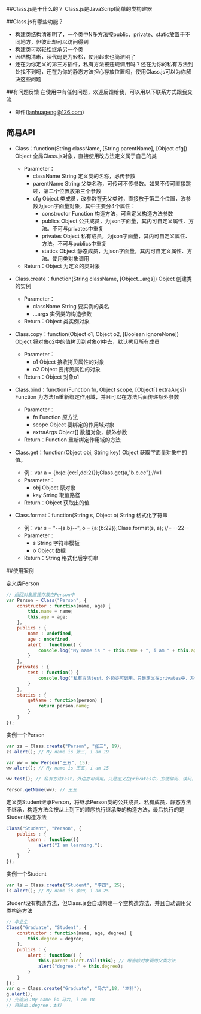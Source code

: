 ##Class.js是干什么的？
  Class.js是JavaScript简单的类构建器

##Class.js有哪些功能？

* 构建类结构清晰明了，一个类中N多方法按public、private、static放置于不同地方，但彼此却可以访问得到
* 构建类可以轻松继承另一个类
* 因结构清晰，读代码更为轻松，使用起来也简洁明了
* 还在为你定义的第三方插件，私有方法被违规调用吗？还在为你的私有方法到处找不到吗，还在为你的静态方法担心存放位置吗，使用Class.js可以为你解决这些问题

##有问题反馈
在使用中有任何问题，欢迎反馈给我，可以用以下联系方式跟我交流

* 邮件(lanhuageng@126.com)

## 简易API

* Class：function(String className, [String parentName], [Object cfg]) Object
    全局Class.js对象，直接使用改方法定义属于自己的类
    * Parameter：
        * className String 定义类的名称，必传参数
        * parentName String 父类名称，可传可不传参数。如果不传可直接跳过，第二个位置放第三个参数
        * cfg Object 类成员，改参数在无父类时，直接放于第二个位置，改参数为json字面量对象，其中主要分4个属性：
            * constructor Function 构造方法，可自定义构造方法参数
            * publics Object 公共成员，为json字面量，其内可自定义属性、方法。不可与privates中重复
            * privates Object 私有成员，为json字面量，其内可自定义属性、方法。不可与publics中重复
            * statics Object 静态成员，为json字面量，其内可自定义属性、方法。使用类对象调用
    * Return：Object 为定义的类对象

* Class.create：function(String className, [Object...args]) Object
    创建类的实例
    * Parameter：
        * className String 要实例的类名
        * ...args 实例类的构造参数
    * Return：Object 类实例对象

* Class.copy：function(Object o1, Object o2, [Boolean ignoreNone]) Object
    将对象o2中的值拷贝到对象o1中去，默认拷贝所有成员
    * Parameter：
        * o1 Object 接收拷贝属性的对象
        * o2 Object 要拷贝属性的对象
    * Return：Object 对象o1

* Class.bind：function(Function fn, Object scope, [Object[] extraArgs]) Function
    为方法fn重新绑定作用域，并且可以在方法后面传递额外参数
    * Parameter：
        * fn Function 原方法
        * scope Object 要绑定的作用域对象
        * extraArgs Object[] 数组对象，额外参数
    * Return：Function 重新绑定作用域的方法

* Class.get：function(Object obj, String key) Object
    获取字面量对象中的值。
    * 例：var a = {b:{c:{cc:1,dd:2}}};Class.get(a,"b.c.cc");//=1
    * Parameter：
        * obj Object 原对象
        * key String 取值路径
    * Return：Object 获取出的值

* Class.format：function(String s, Object o) String
    格式化字符串
    * 例：var s = "--{a.b}--", o = {a:{b:22}};Class.format(s, a); //= --22--
    * Parameter：
        * s String 字符串模板
        * o Object 数据
    * Return：String 格式化后字符串

##使用案例

定义类Person
```javascript
// 返回对象直接存放在Person中
var Person = Class("Person", {
    constructor : function(name, age) {
        this.name = name;
        this.age = age;
    },
    publics : {
        name : undefined,
        age : undefined,
        alert : function() {
            console.log("My name is " + this.name + ", i am " + this.age);
        }
    },
    privates : {
        test : function() {
            console.log("私有方法test，外边亦可调用。只是定义在privates中，方便编码、读码，层次分明");
        }
    },
    statics : {
        getName : function(person) {
            return person.name;
        }
    }
});
```
实例一个Person
```javascript
var zs = Class.create("Person", "张三", 19);
zs.alert(); // My name is 张三, i am 19

var ww = new Person("王五", 15);
ww.alert(); // My name is 王五, i am 15

ww.test(); // 私有方法test，外边亦可调用。只是定义在privates中，方便编码、读码，层次分明

Person.getName(ww); // 王五
```
定义类Student继承Person，将继承Person类的公共成员、私有成员，静态方法不继承，构造方法会按从上到下的顺序执行继承类的构造方法，最后执行的是Student构造方法
```javascript
Class("Student", "Person", {
    publics : {
        learn : function(){
            alert("I am learning.");
        }
    }
});
```
实例一个Student
```javascript
var ls = Class.create("Student", "李四", 25);
ls.alert(); // My name is 李四, i am 25
```
Student没有构造方法，但Class.js会自动构建一个空构造方法，并且自动调用父类构造方法

```javascript
// 毕业生
Class("Graduate", "Student", {
    constructor : function(name, age, degree) {
        this.degree = degree; 
    },
    publics : {
        alert : function() {
            this.parent.alert.call(this); // 用当前对象调用父类方法
            alert("degree：" + this.degree);
        }
    }
});
var g = Class.create("Graduate", "马六",18, "本科");
g.alert(); 
// 先输出：My name is 马六, i am 18
// 再输出：degree：本科
```
